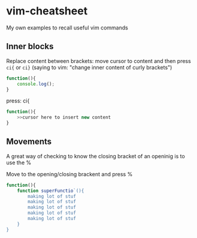 # vim-cheatsheet
My own examples to recall useful vim commands 

## Inner blocks 

Replace content between brackets: move cursor to content and then press `ci{` or `ci}` (saying to vim: "change inner content of curly brackets")

```javascript
function(){
    console.log();
}
```

press: ci{

```javascript
function(){
    >>cursor here to insert new content
}
```

## Movements 
A great way of checking to know the closing bracket of an openinig is to use the % 

Move to the opening/closing brackent and press %

```javascript
function(){
    function superFunctio`(){
        making lot of stuf
        making lot of stuf
        making lot of stuf
        making lot of stuf
        making lot of stuf
    }
}
```


